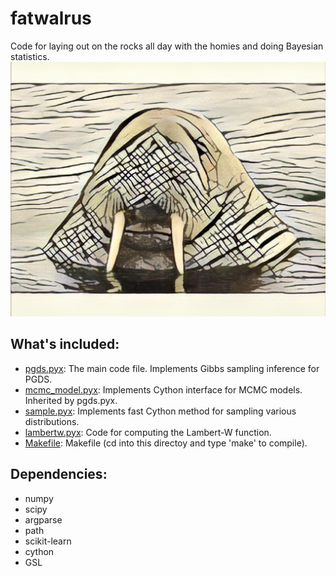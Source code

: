 # fatwalrus
Code for laying out on the rocks all day with the homies and doing Bayesian statistics.
![alt tag](https://github.com/aschein/fatwalrus/blob/master/IMG_7763.jpg)

## What's included:

* [pgds.pyx](https://github.com/aschein/pgds/blob/master/src/pgds.pyx): The main code file.  Implements Gibbs sampling inference for PGDS.
* [mcmc_model.pyx](https://github.com/aschein/pgds/blob/master/src/mcmc_model.pyx): Implements Cython interface for MCMC models.  Inherited by pgds.pyx.
* [sample.pyx](https://github.com/aschein/pgds/blob/master/src/sample.pyx): Implements fast Cython method for sampling various distributions.
* [lambertw.pyx](https://github.com/aschein/pgds/blob/master/src/lambertw.pyx): Code for computing the Lambert-W function.
* [Makefile](https://github.com/aschein/pgds/blob/master/src/Makefile): Makefile (cd into this directoy and type 'make' to compile).

## Dependencies:

* numpy
* scipy
* argparse
* path
* scikit-learn
* cython
* GSL





